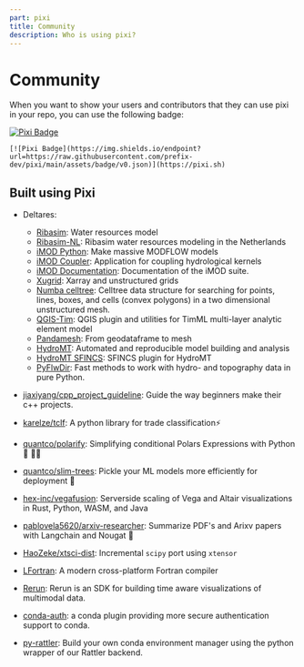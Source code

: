 ```yaml
---
part: pixi
title: Community
description: Who is using pixi?
---
```

# Community

When you want to show your users and contributors that they can use pixi in your repo, you can use the following badge:

[![Pixi Badge](https://img.shields.io/endpoint?url=https://raw.githubusercontent.com/prefix-dev/pixi/main/assets/badge/v0.json)](https://pixi.sh)

```
[![Pixi Badge](https://img.shields.io/endpoint?url=https://raw.githubusercontent.com/prefix-dev/pixi/main/assets/badge/v0.json)](https://pixi.sh)
```

## Built using Pixi

- Deltares:
  - [Ribasim](https://github.com/Deltares/Ribasim): Water resources model
  - [Ribasim-NL](https://github.com/Deltares/Ribasim-NL): Ribasim water resources modeling in the Netherlands
  - [iMOD Python](https://github.com/Deltares/imod-python): Make massive MODFLOW models
  - [iMOD Coupler](https://github.com/Deltares/imod_coupler): Application for coupling hydrological kernels
  - [iMOD Documentation](https://github.com/Deltares/iMOD-Documentation): Documentation of the iMOD suite.
  - [Xugrid](https://github.com/Deltares/xugrid):  Xarray and unstructured grids
  - [Numba celltree](https://github.com/Deltares/numba_celltree): Celltree data structure for searching for points, lines, boxes, and cells (convex polygons) in a two dimensional unstructured mesh.
  - [QGIS-Tim](https://github.com/Deltares/QGIS-Tim): QGIS plugin and utilities for TimML multi-layer analytic element model
  - [Pandamesh](https://github.com/Deltares/pandamesh): From geodataframe to mesh
  - [HydroMT](https://github.com/Deltares/hydromt): Automated and reproducible model building and analysis
  - [HydroMT SFINCS](https://github.com/Deltares/hydromt_sfincs): SFINCS plugin for HydroMT
  - [PyFlwDir](https://github.com/Deltares/pyflwdir): Fast methods to work with hydro- and topography data in pure Python.

- [jiaxiyang/cpp_project_guideline](https://github.com/jiaxiyang/cpp_project_guideline): Guide the way beginners make their c++ projects.
- [karelze/tclf](https://github.com/KarelZe/tclf): A python library for trade classification⚡
- [quantco/polarify](https://github.com/quantco/polarify): Simplifying conditional Polars Expressions with Python 🐍 🐻‍❄️
- [quantco/slim-trees](https://github.com/quantco/slim-trees): Pickle your ML models more efficiently for deployment 🚀
- [hex-inc/vegafusion](https://github.com/hex-inc/vegafusion): Serverside scaling of Vega and Altair visualizations in Rust, Python, WASM, and Java
- [pablovela5620/arxiv-researcher](https://github.com/pablovela5620/arxiv-researcher): Summarize PDF's and Arixv papers with Langchain and Nougat 🦉
- [HaoZeke/xtsci-dist](https://github.com/HaoZeke/xtsci-dist): Incremental `scipy` port using `xtensor`
- [LFortran](https://github.com/lfortran/lfortran): A modern cross-platform Fortran compiler
- [Rerun](https://www.rerun.io/): Rerun is an SDK for building time aware visualizations of multimodal data.
- [conda-auth](https://github.com/conda-incubator/conda-auth): a conda plugin providing more secure authentication support to conda.
- [py-rattler](https://github.com/mamba-org/rattler/tree/main/py-rattler): Build your own conda environment manager using the python wrapper of our Rattler backend.
